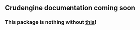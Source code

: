## Crudengine documentation coming soon


### This package is nothing without [this](https://www.npmjs.com/package/crudengine)!
